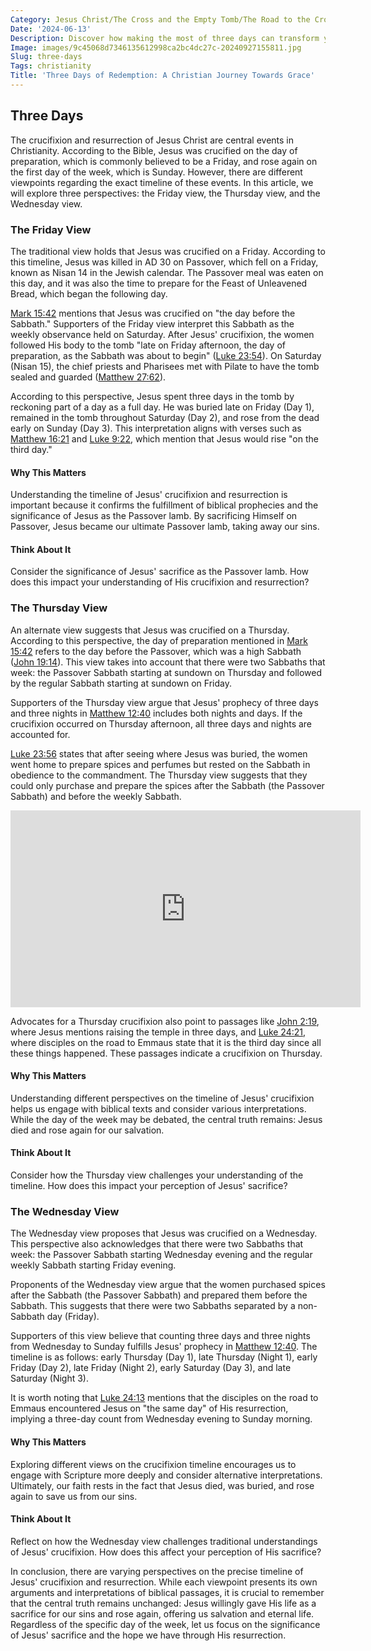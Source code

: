 ```yaml
---
Category: Jesus Christ/The Cross and the Empty Tomb/The Road to the Cross
Date: '2024-06-13'
Description: Discover how making the most of three days can transform your productivity and mindset. Explore actionable tips and strategies to maximize your time effectively in this insightful article.
Image: images/9c45068d7346135612998ca2bc4dc27c-20240927155811.jpg
Slug: three-days
Tags: christianity
Title: 'Three Days of Redemption: A Christian Journey Towards Grace'
---
```


## Three Days

The crucifixion and resurrection of Jesus Christ are central events in Christianity. According to the Bible, Jesus was crucified on the day of preparation, which is commonly believed to be a Friday, and rose again on the first day of the week, which is Sunday. However, there are different viewpoints regarding the exact timeline of these events. In this article, we will explore three perspectives: the Friday view, the Thursday view, and the Wednesday view.

### The Friday View

The traditional view holds that Jesus was crucified on a Friday. According to this timeline, Jesus was killed in AD 30 on Passover, which fell on a Friday, known as Nisan 14 in the Jewish calendar. The Passover meal was eaten on this day, and it was also the time to prepare for the Feast of Unleavened Bread, which began the following day.

[Mark 15:42](https://www.bibleref.com/Mark/15/Mark-15-42.html) mentions that Jesus was crucified on "the day before the Sabbath." Supporters of the Friday view interpret this Sabbath as the weekly observance held on Saturday. After Jesus' crucifixion, the women followed His body to the tomb "late on Friday afternoon, the day of preparation, as the Sabbath was about to begin" ([Luke 23:54](https://www.bibleref.com/Luke/23/Luke-23-54.html)). On Saturday (Nisan 15), the chief priests and Pharisees met with Pilate to have the tomb sealed and guarded ([Matthew 27:62](https://www.bibleref.com/Matthew/27/Matthew-27-62.html)).

According to this perspective, Jesus spent three days in the tomb by reckoning part of a day as a full day. He was buried late on Friday (Day 1), remained in the tomb throughout Saturday (Day 2), and rose from the dead early on Sunday (Day 3). This interpretation aligns with verses such as [Matthew 16:21](https://www.bibleref.com/Matthew/16/Matthew-16-21.html) and [Luke 9:22](https://www.bibleref.com/Luke/9/Luke-9-22.html), which mention that Jesus would rise "on the third day." 

#### Why This Matters

Understanding the timeline of Jesus' crucifixion and resurrection is important because it confirms the fulfillment of biblical prophecies and the significance of Jesus as the Passover lamb. By sacrificing Himself on Passover, Jesus became our ultimate Passover lamb, taking away our sins.

#### Think About It

Consider the significance of Jesus' sacrifice as the Passover lamb. How does this impact your understanding of His crucifixion and resurrection?

### The Thursday View

An alternate view suggests that Jesus was crucified on a Thursday. According to this perspective, the day of preparation mentioned in [Mark 15:42](https://www.bibleref.com/Mark/15/Mark-15-42.html) refers to the day before the Passover, which was a high Sabbath ([John 19:14](https://www.bibleref.com/John/19/John-19-14.html)). This view takes into account that there were two Sabbaths that week: the Passover Sabbath starting at sundown on Thursday and followed by the regular Sabbath starting at sundown on Friday.

Supporters of the Thursday view argue that Jesus' prophecy of three days and three nights in [Matthew 12:40](https://www.bibleref.com/Matthew/12/Matthew-12-40.html) includes both nights and days. If the crucifixion occurred on Thursday afternoon, all three days and nights are accounted for. 

[Luke 23:56](https://www.bibleref.com/Luke/23/Luke-23-56.html) states that after seeing where Jesus was buried, the women went home to prepare spices and perfumes but rested on the Sabbath in obedience to the commandment. The Thursday view suggests that they could only purchase and prepare the spices after the Sabbath (the Passover Sabbath) and before the weekly Sabbath.


<iframe width="560" height="315" src="https://www.youtube.com/embed/xU54nPjy8qY" frameborder="0" allow="autoplay; encrypted-media" allowfullscreen></iframe>


Advocates for a Thursday crucifixion also point to passages like [John 2:19](https://www.bibleref.com/John/2/John-2-19.html), where Jesus mentions raising the temple in three days, and [Luke 24:21](https://www.bibleref.com/Luke/24/Luke-24-21.html), where disciples on the road to Emmaus state that it is the third day since all these things happened. These passages indicate a crucifixion on Thursday.

#### Why This Matters

Understanding different perspectives on the timeline of Jesus' crucifixion helps us engage with biblical texts and consider various interpretations. While the day of the week may be debated, the central truth remains: Jesus died and rose again for our salvation.

#### Think About It

Consider how the Thursday view challenges your understanding of the timeline. How does this impact your perception of Jesus' sacrifice?

### The Wednesday View

The Wednesday view proposes that Jesus was crucified on a Wednesday. This perspective also acknowledges that there were two Sabbaths that week: the Passover Sabbath starting Wednesday evening and the regular weekly Sabbath starting Friday evening.

Proponents of the Wednesday view argue that the women purchased spices after the Sabbath (the Passover Sabbath) and prepared them before the Sabbath. This suggests that there were two Sabbaths separated by a non-Sabbath day (Friday).

Supporters of this view believe that counting three days and three nights from Wednesday to Sunday fulfills Jesus' prophecy in [Matthew 12:40](https://www.bibleref.com/Matthew/12/Matthew-12-40.html). The timeline is as follows: early Thursday (Day 1), late Thursday (Night 1), early Friday (Day 2), late Friday (Night 2), early Saturday (Day 3), and late Saturday (Night 3).

It is worth noting that [Luke 24:13](https://www.bibleref.com/Luke/24/Luke-24-13.html) mentions that the disciples on the road to Emmaus encountered Jesus on "the same day" of His resurrection, implying a three-day count from Wednesday evening to Sunday morning.

#### Why This Matters

Exploring different views on the crucifixion timeline encourages us to engage with Scripture more deeply and consider alternative interpretations. Ultimately, our faith rests in the fact that Jesus died, was buried, and rose again to save us from our sins.

#### Think About It

Reflect on how the Wednesday view challenges traditional understandings of Jesus' crucifixion. How does this affect your perception of His sacrifice?

In conclusion, there are varying perspectives on the precise timeline of Jesus' crucifixion and resurrection. While each viewpoint presents its own arguments and interpretations of biblical passages, it is crucial to remember that the central truth remains unchanged: Jesus willingly gave His life as a sacrifice for our sins and rose again, offering us salvation and eternal life. Regardless of the specific day of the week, let us focus on the significance of Jesus' sacrifice and the hope we have through His resurrection.